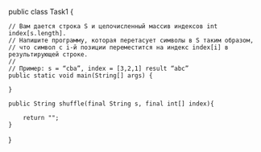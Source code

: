 public class Task1 {

    // Вам дается строка S и целочисленный массив индексов int index[s.length].
    // Напишите программу, которая перетасует символы в S таким образом,
    // что символ c i-й позиции переместится на индекс index[i] в результирующей строке.
    //
    // Пример: s = “cba”, index = [3,2,1] result “abc”
    public static void main(String[] args) {

    }

    public String shuffle(final String s, final int[] index){

        return "";
    }

}